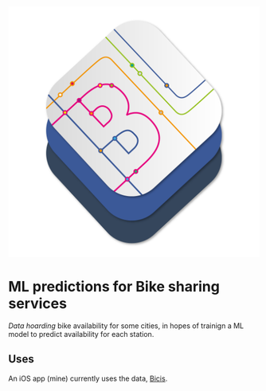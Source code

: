 ![Neural Bikes](resources/neural-bikes_logo.png)

# ML predictions for Bike sharing services

_Data hoarding_ bike availability for some cities, in hopes of trainign a ML model to predict availability for each station.

## Uses

An iOS app (mine) currently uses the data, [Bicis](https://itunes.apple.com/es/app/bicis-bilbon-bizi/id1275889928?mt=8).
